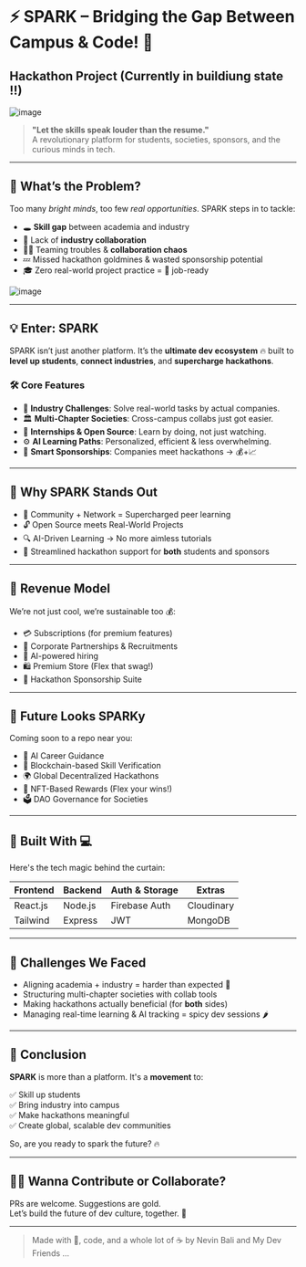 # ⚡ SPARK – Bridging the Gap Between Campus & Code! 🚀
## Hackathon Project (Currently in buildiung state !!)

![image](https://github.com/user-attachments/assets/acdf8def-f8c5-44f6-816f-30605bea722b)



> **"Let the skills speak louder than the resume."**  
> A revolutionary platform for students, societies, sponsors, and the curious minds in tech.

---

## 🧠 What’s the Problem?

Too many *bright minds*, too few *real opportunities*. SPARK steps in to tackle:

- 🕳️ **Skill gap** between academia and industry
- 🤝 Lack of **industry collaboration**
- 🧍‍♂️ Teaming troubles & **collaboration chaos**
- 💤 Missed hackathon goldmines & wasted sponsorship potential
- 🎓 Zero real-world project practice = 🚫 job-ready

![image](https://github.com/user-attachments/assets/73255ba5-f20a-4aac-890e-c689df4c611b)

---

## 💡 Enter: **SPARK**

SPARK isn’t just another platform. It’s the **ultimate dev ecosystem** 🔥 built to **level up students**, **connect industries**, and **supercharge hackathons**.

### 🛠️ Core Features

- 💼 **Industry Challenges**: Solve real-world tasks by actual companies.
- 🏛️ **Multi-Chapter Societies**: Cross-campus collabs just got easier.
- 🧪 **Internships & Open Source**: Learn by doing, not just watching.
- ⚙️ **AI Learning Paths**: Personalized, efficient & less overwhelming.
- 🤝 **Smart Sponsorships**: Companies meet hackathons → 💰+📈

---

## 🌟 Why SPARK Stands Out

- 👥 Community + Network = Supercharged peer learning
- 🔓 Open Source meets Real-World Projects
- 🔍 AI-Driven Learning → No more aimless tutorials
- 💬 Streamlined hackathon support for **both** students and sponsors

---

## 💸 Revenue Model

We’re not just cool, we’re sustainable too 💰:

- 💳 Subscriptions (for premium features)
- 🤝 Corporate Partnerships & Recruitments
- 🧠 AI-powered hiring
- 🛍️ Premium Store (Flex that swag!)
- 💼 Hackathon Sponsorship Suite

---

## 🚧 Future Looks SPARKy

Coming soon to a repo near you:

- 🤖 AI Career Guidance
- 🔗 Blockchain-based Skill Verification
- 🌍 Global Decentralized Hackathons
- 🏅 NFT-Based Rewards (Flex your wins!)
- 🗳️ DAO Governance for Societies

---

## 🧱 Built With 💻

Here's the tech magic behind the curtain:

| Frontend  | Backend  | Auth & Storage | Extras       |
|-----------|----------|----------------|--------------|
| React.js  | Node.js  | Firebase Auth  | Cloudinary   |
| Tailwind  | Express  | JWT            | MongoDB      |

---

## 🤯 Challenges We Faced

- Aligning academia + industry = harder than expected 🎢
- Structuring multi-chapter societies with collab tools
- Making hackathons actually beneficial (for **both** sides)
- Managing real-time learning & AI tracking = spicy dev sessions 🌶️

---

## 🧾 Conclusion

**SPARK** is more than a platform. It's a **movement** to:

✅ Skill up students  
✅ Bring industry into campus  
✅ Make hackathons meaningful  
✅ Create global, scalable dev communities

So, are you ready to spark the future? 🔥

---

## 🙋‍♂️ Wanna Contribute or Collaborate?

PRs are welcome. Suggestions are gold.  
Let’s build the future of dev culture, together. 💬  

---

> Made with 💖, code, and a whole lot of ☕ by Nevin Bali and My Dev Friends ...
